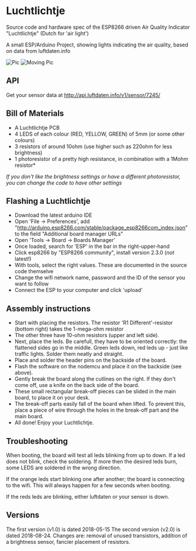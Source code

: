# Luchtlichtje

Source code and hardware spec of the ESP8266 driven Air Quality Indicator "Luchtlichtje" (Dutch for 'air light')

A small ESP/Arduino Project, showing lights indicating the air quality, based on data from luftdaten.info

![Pic](https://raw.githubusercontent.com/pietervdvn/Luchtlichtje/master/2018-06-09%2017.20.08.jpg)
![Moving Pic](https://raw.githubusercontent.com/pietervdvn/Luchtlichtje/master/2018-06-16%2023.11.13.gif)

## API

Get your sensor data at http://api.luftdaten.info/v1/sensor/7245/

## Bill of Materials

- A Luchtlichtje PCB
- 4 LEDS of each colour (RED, YELLOW, GREEN) of 5mm (or some other colours)
- 3 resistors of around 10ohm (use higher such as 220ohm for less brightness)
- 1 photoresistor of a pretty high resistance, in combination with a 1Mohm resistor*

*If you don't like the brightness settings or have a different photoresistor, you can change the code to have other settings*

## Flashing a Luchtlichtje

- Download the latest arduino IDE
- Open 'File -> Preferences', add "http://arduino.esp8266.com/stable/package_esp8266com_index.json" to the field "Additional board manager URLs"
- Open 'Tools -> Board -> Boards Manager'
- Once loaded, search for 'ESP' in the bar in the right-upper-hand
- Click esp8266 by "ESP8266 community", install version 2.3.0 (_not_ latest!)
- With tools, select the right values. These are documented in the source code themselve
- Change the wifi network name, password and the ID of the sensor you want to follow
- Connect the ESP to your computer and click 'upload'


## Assembly instructions

- Start with placing the resistors. The resistor 'R1 Different'-resistor (bottom right) takes the 1-mega-ohm resistor
- The other three have 10-ohm resistors (upper and left side).
- Next, place the leds. Be carefull, they have to be oriented correctly: the flattened sides go in the middle. Green leds down, red leds up - just like traffic lights. Solder them neatly and straight.
- Place and solder the header pins on the backside of the board.
- Flash the software on the nodemcu and place it on the backside (see above).
- Gently break the board along the cutlines on the right. If they don't come off, use a knife on the back side of the board.
- These small rectangular break-off pieces can be slided in the main board, to place it on your desk.
- The break-off parts easily fall of the board when lifted. To prevent this, place a piece of wire through the holes in the break-off part and the main board.
- All done! Enjoy your Luchtlichtje.


## Troubleshooting

When booting, the board will test all leds blinking from up to down.
If a led does not blink, check the soldering.
If more then the desired leds burn, some LEDS are soldered in the wrong direction.

If the orange leds start blinking one after another; the board is connecting to the wifi. This will always happen for a few seconds when booting.

If the reds leds are blinking, either luftdaten or your sensor is down. 

## Versions

The first version (v1.0) is dated 2018-05-15
The second version (v2.0) is dated 2018-08-24. Changes are: removal of unused transistors, addition of a brightness sensor, fancier placement of resistors.
